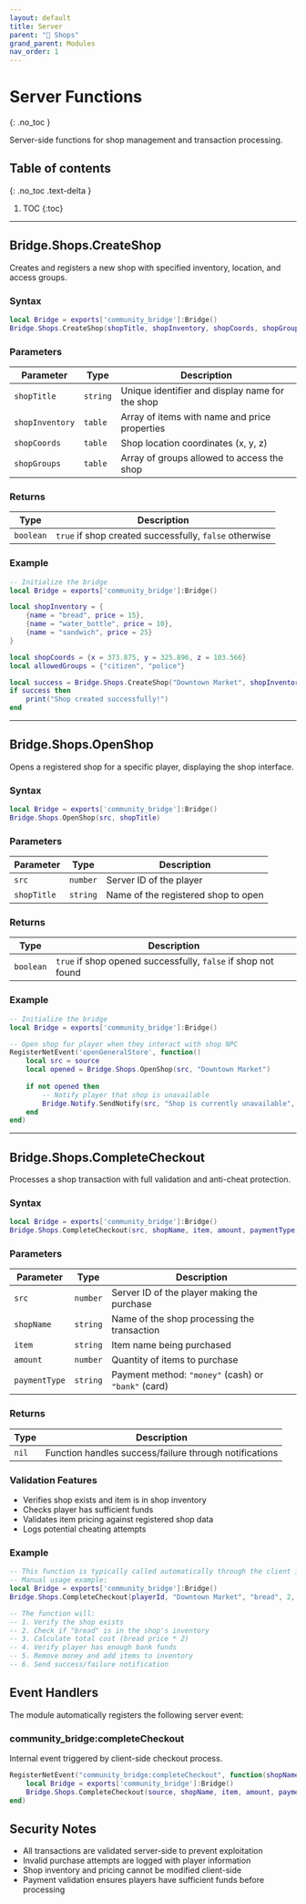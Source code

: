 ```yaml
---
layout: default
title: Server
parent: "🏪 Shops"
grand_parent: Modules
nav_order: 1
---
```


# Server Functions
{: .no_toc }

Server-side functions for shop management and transaction processing.

## Table of contents
{: .no_toc .text-delta }

1. TOC
{:toc}

---

## Bridge.Shops.CreateShop

Creates and registers a new shop with specified inventory, location, and access groups.

### Syntax

```lua
local Bridge = exports['community_bridge']:Bridge()
Bridge.Shops.CreateShop(shopTitle, shopInventory, shopCoords, shopGroups)
```

### Parameters

| Parameter | Type | Description |
|-----------|------|-------------|
| `shopTitle` | `string` | Unique identifier and display name for the shop |
| `shopInventory` | `table` | Array of items with name and price properties |
| `shopCoords` | `table` | Shop location coordinates (x, y, z) |
| `shopGroups` | `table` | Array of groups allowed to access the shop |

### Returns

| Type | Description |
|------|-------------|
| `boolean` | `true` if shop created successfully, `false` otherwise |

### Example

```lua
-- Initialize the bridge
local Bridge = exports['community_bridge']:Bridge()

local shopInventory = {
    {name = "bread", price = 15},
    {name = "water_bottle", price = 10},
    {name = "sandwich", price = 25}
}

local shopCoords = {x = 373.875, y = 325.896, z = 103.566}
local allowedGroups = {"citizen", "police"}

local success = Bridge.Shops.CreateShop("Downtown Market", shopInventory, shopCoords, allowedGroups)
if success then
    print("Shop created successfully!")
end
```

---

## Bridge.Shops.OpenShop

Opens a registered shop for a specific player, displaying the shop interface.

### Syntax

```lua
local Bridge = exports['community_bridge']:Bridge()
Bridge.Shops.OpenShop(src, shopTitle)
```

### Parameters

| Parameter | Type | Description |
|-----------|------|-------------|
| `src` | `number` | Server ID of the player |
| `shopTitle` | `string` | Name of the registered shop to open |

### Returns

| Type | Description |
|------|-------------|
| `boolean` | `true` if shop opened successfully, `false` if shop not found |

### Example

```lua
-- Initialize the bridge
local Bridge = exports['community_bridge']:Bridge()

-- Open shop for player when they interact with shop NPC
RegisterNetEvent('openGeneralStore', function()
    local src = source
    local opened = Bridge.Shops.OpenShop(src, "Downtown Market")
    
    if not opened then
        -- Notify player that shop is unavailable
        Bridge.Notify.SendNotify(src, "Shop is currently unavailable", "error", 3000)
    end
end)
```

---

## Bridge.Shops.CompleteCheckout

Processes a shop transaction with full validation and anti-cheat protection.

### Syntax

```lua
local Bridge = exports['community_bridge']:Bridge()
Bridge.Shops.CompleteCheckout(src, shopName, item, amount, paymentType)
```

### Parameters

| Parameter | Type | Description |
|-----------|------|-------------|
| `src` | `number` | Server ID of the player making the purchase |
| `shopName` | `string` | Name of the shop processing the transaction |
| `item` | `string` | Item name being purchased |
| `amount` | `number` | Quantity of items to purchase |
| `paymentType` | `string` | Payment method: `"money"` (cash) or `"bank"` (card) |

### Returns

| Type | Description |
|------|-------------|
| `nil` | Function handles success/failure through notifications |

### Validation Features

- Verifies shop exists and item is in shop inventory
- Checks player has sufficient funds
- Validates item pricing against registered shop data
- Logs potential cheating attempts

### Example

```lua
-- This function is typically called automatically through the client interface
-- Manual usage example:
local Bridge = exports['community_bridge']:Bridge()
Bridge.Shops.CompleteCheckout(playerId, "Downtown Market", "bread", 2, "bank")

-- The function will:
-- 1. Verify the shop exists
-- 2. Check if "bread" is in the shop's inventory
-- 3. Calculate total cost (bread price * 2)
-- 4. Verify player has enough bank funds
-- 5. Remove money and add items to inventory
-- 6. Send success/failure notification
```

## Event Handlers

The module automatically registers the following server event:

### community_bridge:completeCheckout

Internal event triggered by client-side checkout process.

```lua
RegisterNetEvent("community_bridge:completeCheckout", function(shopName, item, amount, paymentType)
    local Bridge = exports['community_bridge']:Bridge()
    Bridge.Shops.CompleteCheckout(source, shopName, item, amount, paymentType)
end)
```

## Security Notes

- All transactions are validated server-side to prevent exploitation
- Invalid purchase attempts are logged with player information
- Shop inventory and pricing cannot be modified client-side
- Payment validation ensures players have sufficient funds before processing
